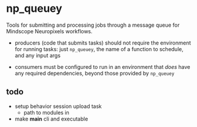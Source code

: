 # np_queuey
Tools for submitting and processing jobs through a message queue for Mindscope Neuropixels workflows.


- producers (code that submits tasks) should not require the environment
  for running tasks: just `np_queuey`, the name of a function to schedule, and
  any input args

- consumers must be configured to run in an environment that *does* have any
  required dependencies, beyond those provided by `np_queuey`
  

## todo 
- setup behavior session upload task
    - path to modules in 
- make __main__ cli and executable